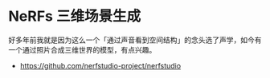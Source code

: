 # NeRFs 三维场景生成

好多年前我就是因为这么一个「通过声音看到空间结构」的念头选了声学，如今有一个通过照片合成三维世界的模型，有点兴趣。

- https://github.com/nerfstudio-project/nerfstudio